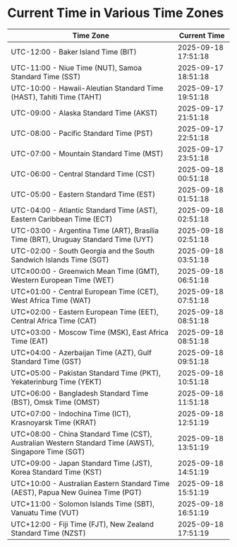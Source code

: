 # Current Time in Various Time Zones

| Time Zone | Current Time |
|-----------|--------------|
| UTC-12:00 - Baker Island Time (BIT) | 2025-09-18 17:51:18 |
| UTC-11:00 - Niue Time (NUT), Samoa Standard Time (SST) | 2025-09-17 18:51:18 |
| UTC-10:00 - Hawaii-Aleutian Standard Time (HAST), Tahiti Time (TAHT) | 2025-09-17 19:51:18 |
| UTC-09:00 - Alaska Standard Time (AKST) | 2025-09-17 21:51:18 |
| UTC-08:00 - Pacific Standard Time (PST) | 2025-09-17 22:51:18 |
| UTC-07:00 - Mountain Standard Time (MST) | 2025-09-17 23:51:18 |
| UTC-06:00 - Central Standard Time (CST) | 2025-09-18 00:51:18 |
| UTC-05:00 - Eastern Standard Time (EST) | 2025-09-18 01:51:18 |
| UTC-04:00 - Atlantic Standard Time (AST), Eastern Caribbean Time (ECT) | 2025-09-18 02:51:18 |
| UTC-03:00 - Argentina Time (ART), Brasília Time (BRT), Uruguay Standard Time (UYT) | 2025-09-18 02:51:18 |
| UTC-02:00 - South Georgia and the South Sandwich Islands Time (SGT) | 2025-09-18 03:51:18 |
| UTC±00:00 - Greenwich Mean Time (GMT), Western European Time (WET) | 2025-09-18 06:51:18 |
| UTC+01:00 - Central European Time (CET), West Africa Time (WAT) | 2025-09-18 07:51:18 |
| UTC+02:00 - Eastern European Time (EET), Central Africa Time (CAT) | 2025-09-18 08:51:18 |
| UTC+03:00 - Moscow Time (MSK), East Africa Time (EAT) | 2025-09-18 08:51:18 |
| UTC+04:00 - Azerbaijan Time (AZT), Gulf Standard Time (GST) | 2025-09-18 09:51:18 |
| UTC+05:00 - Pakistan Standard Time (PKT), Yekaterinburg Time (YEKT) | 2025-09-18 10:51:18 |
| UTC+06:00 - Bangladesh Standard Time (BST), Omsk Time (OMST) | 2025-09-18 11:51:18 |
| UTC+07:00 - Indochina Time (ICT), Krasnoyarsk Time (KRAT) | 2025-09-18 12:51:19 |
| UTC+08:00 - China Standard Time (CST), Australian Western Standard Time (AWST), Singapore Time (SGT) | 2025-09-18 13:51:19 |
| UTC+09:00 - Japan Standard Time (JST), Korea Standard Time (KST) | 2025-09-18 14:51:19 |
| UTC+10:00 - Australian Eastern Standard Time (AEST), Papua New Guinea Time (PGT) | 2025-09-18 15:51:19 |
| UTC+11:00 - Solomon Islands Time (SBT), Vanuatu Time (VUT) | 2025-09-18 16:51:19 |
| UTC+12:00 - Fiji Time (FJT), New Zealand Standard Time (NZST) | 2025-09-18 17:51:19 |
